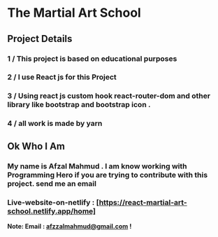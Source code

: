 # The Martial Art School

## Project Details

### 1 / This project is based on educational purposes
### 2 / I use React js for this Project
### 3 / Using react js custom hook react-router-dom and other library like bootstrap and bootstrap icon .
### 4 / all work is made by yarn 

## Ok Who I Am

### My name is Afzal Mahmud . I am know working with Programming Hero if you are trying to contribute with this project. send me an email



### Live-website-on-netlify : [https://react-martial-art-school.netlify.app/home]

**Note: Email : afzzalmahmud@gmail.com !**

